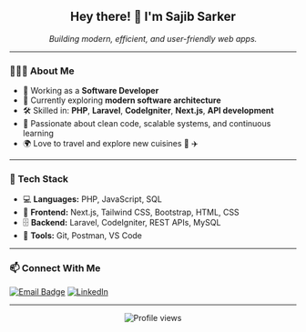 <h2 align="center">Hey there! 👋 I'm Sajib Sarker</h2>

<p align="center">
  <i>Building modern, efficient, and user-friendly web apps.</i>
</p>

---

### 👨🏻‍💻 About Me

- 🚀 Working as a **Software Developer**
- 🧠 Currently exploring **modern software architecture**
- 🛠️ Skilled in: **PHP**, **Laravel**, **CodeIgniter**, **Next.js**, **API development**
- 🌱 Passionate about clean code, scalable systems, and continuous learning
- 🌍 Love to travel and explore new cuisines 🍱 ✈️

---

### 🧰 Tech Stack

- 💻 **Languages:** PHP, JavaScript, SQL
- 🧠 **Frontend:** Next.js, Tailwind CSS, Bootstrap, HTML, CSS
- 🗄️ **Backend:** Laravel, CodeIgniter, REST APIs, MySQL
- 🔧 **Tools:** Git, Postman, VS Code

---

### 📫 Connect With Me

[![Email Badge](https://img.shields.io/badge/-Email-c14438?style=flat-square&logo=Gmail&logoColor=white&link=mailto:typetosarker@gmail.com)](mailto:typetosarker@gmail.com)
<a href="https://www.linkedin.com/in/sajibriddho/" target="_blank"><img src="https://img.shields.io/badge/LinkedIn-%230077B5.svg?&style=flat-square&logo=linkedin&logoColor=white" alt="LinkedIn"></a>

---

<p align="center">
  <img src="https://komarev.com/ghpvc/?username=sajibriddho&style=flat-square&color=blue" alt="Profile views" />
</p>



